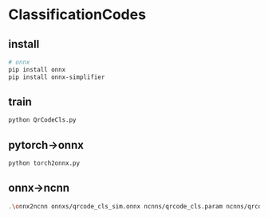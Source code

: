 # ClassificationCodes


## install

```bash
# onnx
pip install onnx
pip install onnx-simplifier
```

## train

```bash
python QrCodeCls.py
```

## pytorch->onnx

```bash
python torch2onnx.py
```

## onnx->ncnn

```bash
.\onnx2ncnn onnxs/qrcode_cls_sim.onnx ncnns/qrcode_cls.param ncnns/qrcode_cls.bin
```
